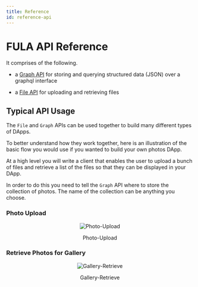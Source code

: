 ```yaml
---
title: Reference
id: reference-api
---
```

# FULA API Reference

It comprises of the following.

  * a [Graph API](./api/graph.md) for storing and querying structured data (JSON) over a graphql interface

  * a [File API](./api/file.md) for uploading and retrieving files

## Typical API Usage

The `File` and `Graph` APIs can be used together to build many different types of DApps.

To better understand how they work together, here is an illustration of the basic flow you would use if you wanted to build your own photos DApp.

At a high level you will write a client that enables the user to upload a bunch of files and retrieve a list of the files so that they can be displayed in your DApp.

In order to do this you need to tell the `Graph` API where to store the collection of photos.  The name of the collection can be anything you choose.

### Photo Upload

<p align="center">
  <img alt="Photo-Upload" src="https://raw.githubusercontent.com/functionland/docs/246391d247fb301351e483594037135d2b3e03d3/static/diagrams/upload-photo.svg"/>
  <p align="center">Photo-Upload</p>
</p>

### Retrieve Photos for Gallery

<p align="center">
  <img alt="Gallery-Retrieve" src="https://raw.githubusercontent.com/functionland/docs/246391d247fb301351e483594037135d2b3e03d3/static/diagrams/retrieve-photo.svg"/>
  <p align="center">Gallery-Retrieve</p>
</p>

